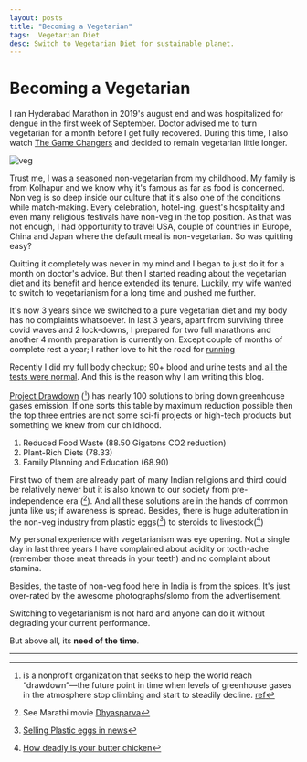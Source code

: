 ```yaml
---
layout: posts
title: "Becoming a Vegetarian"
tags:  Vegetarian Diet
desc: Switch to Vegetarian Diet for sustainable planet.
---
```


# Becoming a Vegetarian

I ran Hyderabad Marathon in 2019's august end and was hospitalized for dengue in the
first week of September. Doctor advised me to turn vegetarian for a month before
I get fully recovered.
During this time, I also watch [The Game Changers](https://gamechangersmovie.com/)
and decided to remain vegetarian little longer.

![veg](/blog/assets/images/veg.jpg)

Trust me, I was a seasoned non-vegetarian from my childhood. My family is from
Kolhapur and we know why it's famous as far as food is concerned. Non veg is
so deep inside our culture that it's also one of the conditions while match-making. Every
celebration, hotel-ing, guest's hospitality and even many religious festivals
have non-veg in the top position.
As that was not enough, I had opportunity to travel USA, couple of countries in
Europe, China and Japan where the default meal is non-vegetarian. So was
quitting easy?

Quitting it completely was never in my mind and I began to just do it for a month
on doctor's advice. But then I started reading about the vegetarian diet and its
benefit and hence extended its tenure. Luckily, my wife wanted to switch to
vegetarianism for a long time and pushed me further.

It's now 3 years since we switched to a pure vegetarian diet and my body has no
complaints whatsoever. In last 3 years, apart from surviving three covid waves
and 2 lock-downs, I prepared for two full marathons and another 4 month
preparation is currently on. Except couple of months of complete rest a year; I
rather love to hit the road for [running](https://yogeshpowar.github.io/blog/tags#Running)

Recently I did my full body checkup; 90+ blood and urine tests and <u>all the
tests were normal</u>. And this is the reason why I am writing this blog.

[Project Drawdown](https://www.drawdown.org/solutions/table-of-solutions)
([^projectDrawdown]) has
nearly 100 solutions to bring down greenhouse gases emission. If one sorts
this table by maximum reduction possible then the top three entries are not some
sci-fi projects or high-tech products but something we knew from our childhood.

1. Reduced Food Waste (88.50 Gigatons CO2 reduction)
2. Plant-Rich Diets (78.33)
3. Family Planning and Education (68.90)

First two of them are already part of many Indian religions and third could be
relatively newer but it is also known to our society from pre-independence era
([^karve]). And all these solutions are in the hands of common junta like us;
if awareness is spread. Besides, there is huge adulteration
in the non-veg industry from plastic eggs([^plastic]) to
steroids to livestock([^steroids])

My personal experience with vegetarianism was eye opening. Not a single day in last
three years I have complained about acidity or tooth-ache (remember those meat
threads in your teeth) and no complaint about stamina.

Besides, the taste of non-veg food here in India is from the spices. It's just
over-rated by the awesome photographs/slomo from the advertisement.

Switching to vegetarianism is not hard and anyone can do it without degrading
your current performance.

But above all, its **need of the time**.

---

[^projectDrawdown]: is a nonprofit organization that seeks to help the world reach “drawdown”—the future point in time when levels of greenhouse gases in the atmosphere stop climbing and start to steadily decline. [ref](https://www.drawdown.org/about)

[^karve]: See Marathi movie [Dhyasparva](https://www.imdb.com/title/tt0331232/)

[^plastic]: [Selling Plastic eggs in news](https://timesofindia.indiatimes.com/city/vijayawada/miscreant-cons-villagers-by-selling-plastic-eggs/articleshow/84564090.cms)
[^steroids]: [How deadly is your butter chicken](https://timesofindia.indiatimes.com/india/how-deadly-is-your-butter-chicken/articleshow/46732063.cms)
